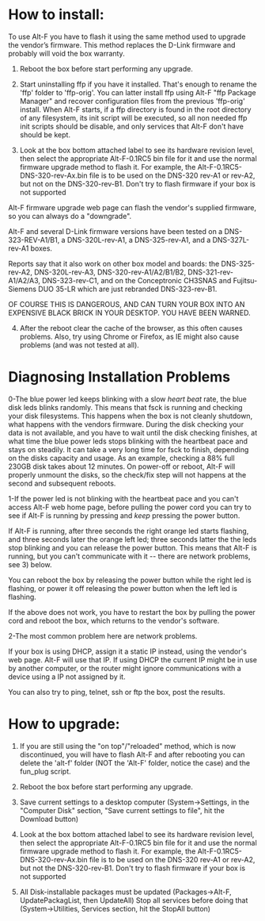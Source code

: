 How to install:
===============

To use Alt-F you have to flash it using the same method used to upgrade the vendor’s firmware.
This method replaces the D-Link firmware and probably will void the box warranty.

1. Reboot the box before start performing any upgrade.

2. Start uninstalling ffp if you have it installed. That's enough to rename the 'ffp' folder to 'ffp-orig'.
 You can latter install ffp using Alt-F "ffp Package Manager" and recover configuration
 files from the previous 'ffp-orig' install.
 When Alt-F starts, if a ffp directory is found in the root directory of any filesystem,
 its init script will be executed, so all non needed ffp init scripts should be disable,
 and only services that Alt-F don't have should be kept.

3. Look at the box bottom attached label to see its hardware revision level, then select the appropriate
 Alt-F-0.1RC5 bin file for it and use the normal firmware upgrade method to flash it.
 For example, the Alt-F-0.1RC5-DNS-320-rev-Ax.bin file is to be used on the DNS-320 rev-A1 or rev-A2,
 but not on the DNS-320-rev-B1.
 Don't try to flash firmware if your box is not supported
 
 Alt-F firmware upgrade web page can flash the vendor's supplied firmware,
 so you can always do a "downgrade".

  Alt-F and several D-Link firmware versions have been tested on a DNS-323-REV-A1/B1,
  a DNS-320L-rev-A1, a DNS-325-rev-A1, and a DNS-327L-rev-A1 boxes.

  Reports say that it also work on other box model and boards: the
  DNS-325-rev-A2, DNS-320L-rev-A3, DNS-320-rev-A1/A2/B1/B2, DNS-321-rev-A1/A2/A3,
  DNS-323-rev-C1, and on the Conceptronic CH3SNAS and Fujitsu-Siemens DUO 35-LR
  which are just rebranded DNS-323-rev-B1.

  OF COURSE THIS IS DANGEROUS, AND CAN TURN YOUR BOX INTO AN EXPENSIVE BLACK
  BRICK IN YOUR DESKTOP. YOU HAVE BEEN WARNED.

4. After the reboot clear the cache of the browser, as this often causes problems.
 Also, try using Chrome or Firefox, as IE might also cause problems (and was not tested at all).

Diagnosing Installation Problems
================================

0-The blue power led keeps blinking with a slow *heart beat* rate,
  the blue disk leds blinks randomly.
  This means that fsck is running and checking your disk filesystems.
  This happens when the box is not cleanly shutdown, what happens
  with the vendors firmware.
  During the disk checking your data is not available, and you have to wait until
  the disk checking finishes, at what time the blue power leds stops blinking
  with the heartbeat pace and stays on steadily.
  It can take a very long time for fsck to finish, depending on the disks
  capacity and usage. As an example, checking a 88% full 230GB disk
  takes about 12 minutes.
  On power-off or reboot, Alt-F will properly unmount the disks, so the check/fix
  step will not happens at the second and subsequent reboots.

1-If the power led is not blinking with the heartbeat pace and you can't access
  Alt-F web home page, before pulling the power cord you can try to see if Alt-F
  is running by pressing and *keep* pressing the power button.

  If Alt-F is running, after three seconds the right orange led starts flashing,
  and three seconds later the orange left led; three seconds latter the
  the leds stop blinking and you can release the power button.
  This means that Alt-F is running, but you can't communicate with it --
  there are network problems, see 3) below.

  You can reboot the box by releasing the power button while the right led
  is flashing, or power it off releasing the power button when the left
  led is flashing.

  If the above does not work, you have to restart the box by pulling the
  power cord and reboot the box, which returns to the vendor's software.


2-The most common problem here are network problems.

  If your box is using DHCP, assign it a static IP instead, using the
  vendor's web page. Alt-F will use that IP. If using DHCP the current IP might
  be in use by another computer, or the router might ignore communications with a
  device using a IP not assigned by it.

  You can also try to ping, telnet, ssh or ftp the box, post the results.

How to upgrade:
===============

1. If you are still using the "on top"/"reloaded" method, which is now discontinued,
 you will have to flash Alt-F and after rebooting you can delete the 'alt-f' folder
 (NOT the 'Alt-F' folder, notice the case) and the fun_plug script.

2. Reboot the box before start performing any upgrade.

3. Save current settings to a desktop computer (System->Settings, in the "Computer Disk" section,
 "Save current settings to file", hit the Download button)
 
4. Look at the box bottom attached label to see its hardware revision level, then select the appropriate
 Alt-F-0.1RC5 bin file for it and use the normal firmware upgrade method to flash it.
 For example, the Alt-F-0.1RC5-DNS-320-rev-Ax.bin file is to be used on the DNS-320 rev-A1 or rev-A2,
 but not the DNS-320-rev-B1.
 Don't try to flash firmware if your box is not supported

5. All Disk-installable packages must be updated (Packages->Alt-F, UpdatePackagList, then UpdateAll)
 Stop all services before doing that (System->Utilities, Services section, hit the StopAll button)

